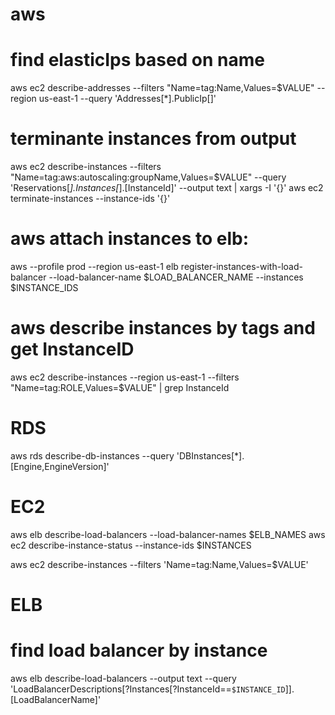 # aws

# find elasticIps based on name 
aws ec2 describe-addresses --filters "Name=tag:Name,Values=$VALUE" --region us-east-1 --query 'Addresses[*].PublicIp[]'

# terminante instances from output
aws ec2 describe-instances --filters "Name=tag:aws:autoscaling:groupName,Values=$VALUE" --query 'Reservations[*].Instances[*].[InstanceId]' --output text | xargs -I '{}' aws ec2 terminate-instances --instance-ids '{}'

# aws attach instances to elb:
aws --profile prod --region us-east-1 elb register-instances-with-load-balancer --load-balancer-name $LOAD_BALANCER_NAME --instances $INSTANCE_IDS

# aws describe instances by tags and get InstanceID
aws ec2 describe-instances --region us-east-1 --filters "Name=tag:ROLE,Values=$VALUE" | grep InstanceId

# RDS
aws rds describe-db-instances --query 'DBInstances[*].[Engine,EngineVersion]'

# EC2
aws elb describe-load-balancers --load-balancer-names $ELB_NAMES
aws ec2 describe-instance-status --instance-ids $INSTANCES

aws ec2 describe-instances --filters 'Name=tag:Name,Values=$VALUE'

# ELB
# find load balancer by instance
aws elb describe-load-balancers --output text --query  'LoadBalancerDescriptions[?Instances[?InstanceId==`$INSTANCE_ID`]].[LoadBalancerName]'
